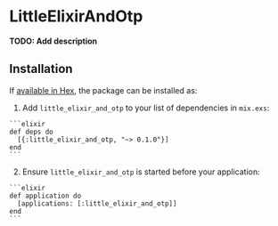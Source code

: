 # LittleElixirAndOtp

**TODO: Add description**

## Installation

If [available in Hex](https://hex.pm/docs/publish), the package can be installed as:

  1. Add `little_elixir_and_otp` to your list of dependencies in `mix.exs`:

    ```elixir
    def deps do
      [{:little_elixir_and_otp, "~> 0.1.0"}]
    end
    ```

  2. Ensure `little_elixir_and_otp` is started before your application:

    ```elixir
    def application do
      [applications: [:little_elixir_and_otp]]
    end
    ```

